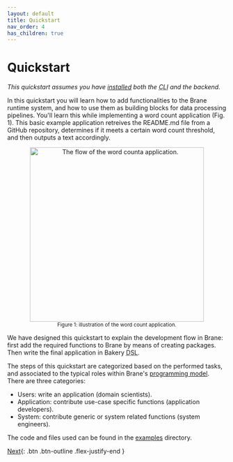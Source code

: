 ```yaml
---
layout: default
title: Quickstart
nav_order: 4
has_children: true
---
```


# Quickstart
_This quickstart assumes you have [installed](/brane/installation.html) both the <abbr title="Command-line interface">CLI</abbr> and the backend._

In this quickstart you will learn how to add functionalities to the Brane runtime system, and how to use them as building blocks for data processing pipelines. You'll learn this while implementing a word count application (Fig. 1). This basic example application retreives the README.md file from a GitHub repository, determines if it meets a certain word count threshold, and then outputs a text accordingly.

<p style="text-align: center">
    <img src="/brane/assets/img/word-count.svg" width="400px" alt="The flow of the word counta application.">
    <br/>
    <sup>Figure 1: illustration of the word count application.</sup>
</p>

We have designed this quickstart to explain the development flow in Brane: first add the required functions to Brane by means of creating packages. Then write the final application in Bakery <abbr title="Domain-specific language">DSL</abbr>.

The steps of this quickstart are categorized based on the performed tasks, and associated to the typical roles within Brane's [programming model](/brane/architecture#programming-model). There are three categories:

- <span class="label label-green">Users</span>: write an application (domain scientists).
- <span class="label label-blue">Application</span>: contribute use-case specific functions (application developers).
- <span class="label label-red">System</span>: contribute generic or system related functions (system engineers).

The code and files used can be found in the [examples](https://github.com/onnovalkering/brane/tree/master/examples/wordcount) directory.

[Next](/brane/quickstart/1-retreive-readme.html){: .btn .btn-outline .flex-justify-end }
